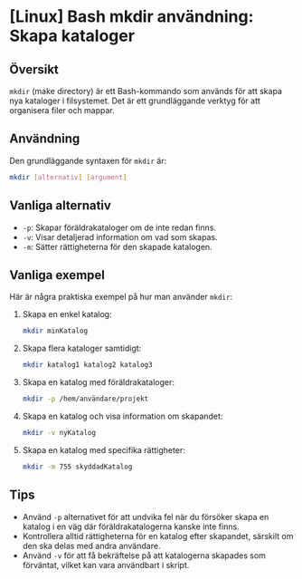 # [Linux] Bash mkdir användning: Skapa kataloger

## Översikt
`mkdir` (make directory) är ett Bash-kommando som används för att skapa nya kataloger i filsystemet. Det är ett grundläggande verktyg för att organisera filer och mappar.

## Användning
Den grundläggande syntaxen för `mkdir` är:

```bash
mkdir [alternativ] [argument]
```

## Vanliga alternativ
- `-p`: Skapar föräldrakataloger om de inte redan finns.
- `-v`: Visar detaljerad information om vad som skapas.
- `-m`: Sätter rättigheterna för den skapade katalogen.

## Vanliga exempel
Här är några praktiska exempel på hur man använder `mkdir`:

1. Skapa en enkel katalog:
    ```bash
    mkdir minKatalog
    ```

2. Skapa flera kataloger samtidigt:
    ```bash
    mkdir katalog1 katalog2 katalog3
    ```

3. Skapa en katalog med föräldrakataloger:
    ```bash
    mkdir -p /hem/användare/projekt
    ```

4. Skapa en katalog och visa information om skapandet:
    ```bash
    mkdir -v nyKatalog
    ```

5. Skapa en katalog med specifika rättigheter:
    ```bash
    mkdir -m 755 skyddadKatalog
    ```

## Tips
- Använd `-p` alternativet för att undvika fel när du försöker skapa en katalog i en väg där föräldrakatalogerna kanske inte finns.
- Kontrollera alltid rättigheterna för en katalog efter skapandet, särskilt om den ska delas med andra användare.
- Använd `-v` för att få bekräftelse på att katalogerna skapades som förväntat, vilket kan vara användbart i skript.